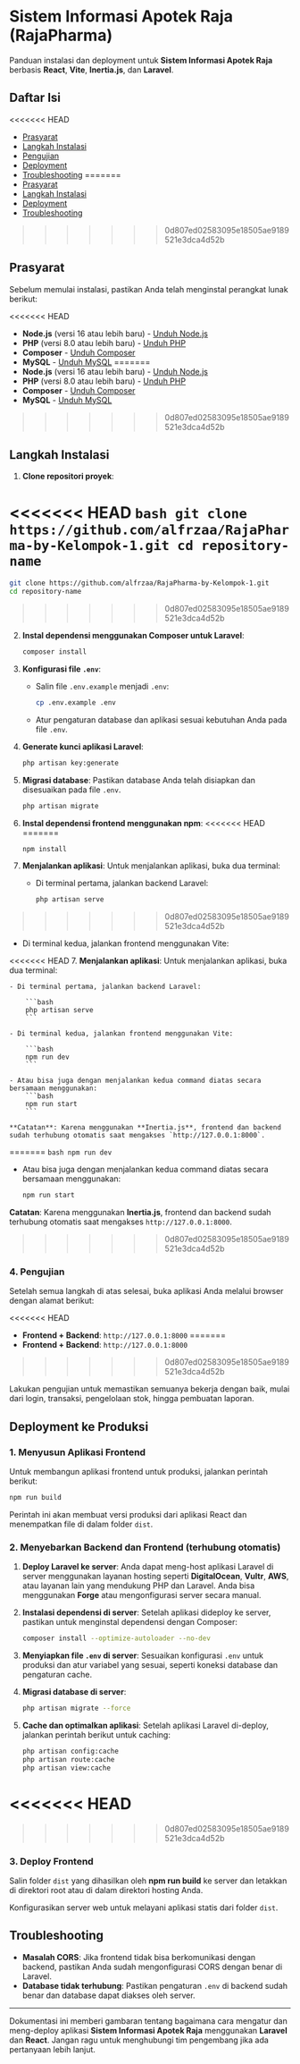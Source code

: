 # Sistem Informasi Apotek Raja (RajaPharma)

Panduan instalasi dan deployment untuk **Sistem Informasi Apotek Raja** berbasis **React**, **Vite**, **Inertia.js**, dan **Laravel**.

## Daftar Isi

<<<<<<< HEAD
-   [Prasyarat](#prasyarat)
-   [Langkah Instalasi](#langkah-instalasi)
-   [Pengujian](#pengujian)
-   [Deployment](#deployment-ke-produksi)
-   [Troubleshooting](#troubleshooting)
=======
- [Prasyarat](#prasyarat)
- [Langkah Instalasi](#langkah-instalasi)
- [Deployment](#deployment-ke-produksi)
- [Troubleshooting](#troubleshooting)
>>>>>>> 0d807ed02583095e18505ae9189521e3dca4d52b

## Prasyarat

Sebelum memulai instalasi, pastikan Anda telah menginstal perangkat lunak berikut:

<<<<<<< HEAD
-   **Node.js** (versi 16 atau lebih baru) - [Unduh Node.js](https://nodejs.org/)
-   **PHP** (versi 8.0 atau lebih baru) - [Unduh PHP](https://www.php.net/downloads.php)
-   **Composer** - [Unduh Composer](https://getcomposer.org/)
-   **MySQL** - [Unduh MySQL](https://dev.mysql.com/downloads/)
=======
- **Node.js** (versi 16 atau lebih baru) - [Unduh Node.js](https://nodejs.org/)
- **PHP** (versi 8.0 atau lebih baru) - [Unduh PHP](https://www.php.net/downloads.php)
- **Composer** - [Unduh Composer](https://getcomposer.org/)
- **MySQL** - [Unduh MySQL](https://dev.mysql.com/downloads/)
>>>>>>> 0d807ed02583095e18505ae9189521e3dca4d52b

## Langkah Instalasi

1. **Clone repositori proyek**:

<<<<<<< HEAD
    ```bash
    git clone https://github.com/alfrzaa/RajaPharma-by-Kelompok-1.git
    cd repository-name
    ```
=======
   ```bash
   git clone https://github.com/alfrzaa/RajaPharma-by-Kelompok-1.git
   cd repository-name
   ```
>>>>>>> 0d807ed02583095e18505ae9189521e3dca4d52b

2. **Instal dependensi menggunakan Composer untuk Laravel**:

   ```bash
   composer install
   ```

3. **Konfigurasi file `.env`**:

   - Salin file `.env.example` menjadi `.env`:
     ```bash
     cp .env.example .env
     ```
   - Atur pengaturan database dan aplikasi sesuai kebutuhan Anda pada file `.env`.

4. **Generate kunci aplikasi Laravel**:

   ```bash
   php artisan key:generate
   ```

5. **Migrasi database**:
   Pastikan database Anda telah disiapkan dan disesuaikan pada file `.env`.

   ```bash
   php artisan migrate
   ```

6. **Instal dependensi frontend menggunakan npm**:
<<<<<<< HEAD
=======

   ```bash
   npm install
   ```

7. **Menjalankan aplikasi**:
   Untuk menjalankan aplikasi, buka dua terminal:

   - Di terminal pertama, jalankan backend Laravel:

     ```bash
     php artisan serve
     ```
>>>>>>> 0d807ed02583095e18505ae9189521e3dca4d52b

   - Di terminal kedua, jalankan frontend menggunakan Vite:

<<<<<<< HEAD
7. **Menjalankan aplikasi**:
   Untuk menjalankan aplikasi, buka dua terminal:

    - Di terminal pertama, jalankan backend Laravel:

        ```bash
        php artisan serve
        ```

    - Di terminal kedua, jalankan frontend menggunakan Vite:

        ```bash
        npm run dev
        ```

    - Atau bisa juga dengan menjalankan kedua command diatas secara bersamaan menggunakan:
        ```bash
        npm run start
        ```

    **Catatan**: Karena menggunakan **Inertia.js**, frontend dan backend sudah terhubung otomatis saat mengakses `http://127.0.0.1:8000`.
=======
     ```bash
     npm run dev
     ```

   - Atau bisa juga dengan menjalankan kedua command diatas secara bersamaan menggunakan:
     ```bash
     npm run start
     ```

   **Catatan**: Karena menggunakan **Inertia.js**, frontend dan backend sudah terhubung otomatis saat mengakses `http://127.0.0.1:8000`.
>>>>>>> 0d807ed02583095e18505ae9189521e3dca4d52b

### 4. Pengujian

Setelah semua langkah di atas selesai, buka aplikasi Anda melalui browser dengan alamat berikut:

<<<<<<< HEAD
-   **Frontend + Backend**: `http://127.0.0.1:8000`
=======
- **Frontend + Backend**: `http://127.0.0.1:8000`
>>>>>>> 0d807ed02583095e18505ae9189521e3dca4d52b

Lakukan pengujian untuk memastikan semuanya bekerja dengan baik, mulai dari login, transaksi, pengelolaan stok, hingga pembuatan laporan.

## Deployment ke Produksi

### 1. Menyusun Aplikasi Frontend

Untuk membangun aplikasi frontend untuk produksi, jalankan perintah berikut:

```bash
npm run build
```

Perintah ini akan membuat versi produksi dari aplikasi React dan menempatkan file di dalam folder `dist`.

### 2. Menyebarkan Backend dan Frontend (terhubung otomatis)

1. **Deploy Laravel ke server**:
   Anda dapat meng-host aplikasi Laravel di server menggunakan layanan hosting seperti **DigitalOcean**, **Vultr**, **AWS**, atau layanan lain yang mendukung PHP dan Laravel. Anda bisa menggunakan **Forge** atau mengonfigurasi server secara manual.

2. **Instalasi dependensi di server**:
   Setelah aplikasi dideploy ke server, pastikan untuk menginstal dependensi dengan Composer:

   ```bash
   composer install --optimize-autoloader --no-dev
   ```

3. **Menyiapkan file `.env` di server**:
   Sesuaikan konfigurasi `.env` untuk produksi dan atur variabel yang sesuai, seperti koneksi database dan pengaturan cache.

4. **Migrasi database di server**:

   ```bash
   php artisan migrate --force
   ```

5. **Cache dan optimalkan aplikasi**:
   Setelah aplikasi Laravel di-deploy, jalankan perintah berikut untuk caching:

   ```bash
   php artisan config:cache
   php artisan route:cache
   php artisan view:cache
   ```

<<<<<<< HEAD
=======

>>>>>>> 0d807ed02583095e18505ae9189521e3dca4d52b
### 3. Deploy Frontend

Salin folder `dist` yang dihasilkan oleh **npm run build** ke server dan letakkan di direktori root atau di dalam direktori hosting Anda.

Konfigurasikan server web untuk melayani aplikasi statis dari folder `dist`.

## Troubleshooting

- **Masalah CORS**: Jika frontend tidak bisa berkomunikasi dengan backend, pastikan Anda sudah mengonfigurasi CORS dengan benar di Laravel.
- **Database tidak terhubung**: Pastikan pengaturan `.env` di backend sudah benar dan database dapat diakses oleh server.

---

Dokumentasi ini memberi gambaran tentang bagaimana cara mengatur dan meng-deploy aplikasi **Sistem Informasi Apotek Raja** menggunakan **Laravel** dan **React**. Jangan ragu untuk menghubungi tim pengembang jika ada pertanyaan lebih lanjut.
